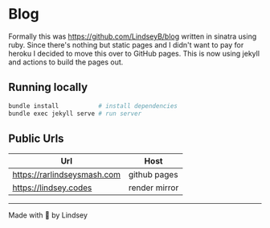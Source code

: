 # Blog


Formally this was https://github.com/LindseyB/blog written in sinatra using ruby. Since there's nothing but static pages and I didn't want to pay for heroku I decided to move this over to GitHub pages. This is now using jekyll and actions to build the pages out.


## Running locally

```bash
bundle install           # install dependencies
bundle exec jekyll serve # run server
```

## Public Urls

| Url                         | Host          |
|-----------------------------|---------------|
| https://rarlindseysmash.com | github pages  |
| https://lindsey.codes       | render mirror |

----- 

Made with 🍵 by Lindsey 
